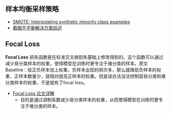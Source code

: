 ## 样本均衡采样策略

- [SMOTE: Interpolating synthetic minority class examples](https://arxiv.org/pdf/1106.1813.pdf)
- [数据不平衡解决方案综述](https://cloud.tencent.com/developer/news/392287)


## Focal Loss

**Focal Loss** 损失函数是在标准交叉熵损失基础上修改得到的。这个函数可以通过减少易分类样本的权重，使得模型在训练时更专注于难分类的样本。原文 Baseline：给正负样本加上权重，负样本出现的频次多，那么就降低负样本的权重，正样本数量少，就相对提高正样本的权重。但是该办法没法控制容易分类和难分类样本的权重，于是就有了focal loss。

- [Focal Loss 论文详解](https://zhuanlan.zhihu.com/p/49981234)
  - 目的是通过调制系数减少易分类样本的权重，从而使得模型在训练时更专注于难分类的样本。
